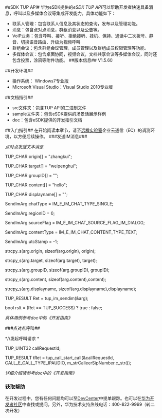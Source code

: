 #eSDK TUP API#
华为eSDK提供的*eSDK TUP API*可以帮助开发者快速具备消息，呼叫以及多媒体会议等集成开发能力，具体功能如下：

- 联系人管理：包含联系人信息及其状态的查询，发布以及管理功能。
- 消息：包含点对点消息，群组消息以及公告等。
- VoIP业务：包含呼叫、接听、拒绝接听、挂机、保持、通话中二次拨号、静音、切换语音路由、升级为视频呼叫
- 群组会议：包含群组会议管理，成员管理以及群组成员权限管理等功能。
- 多媒体会议：包含桌面协同，视频会议，文档共享会议等多媒体会议，同时还包含投票，涂鸦等附件功能。
##版本信息##
V1.5.60

##开发环境##
- 操作系统： Windows7专业版
- Microsoft Visual Studio：Visual Studio 2010专业版

##文档指引##
- src文件夹：包含TUP API的二进制文件
- sample文件夹：包含eSDK提供的场景话展示样例
- doc：包含eSDK提供的开发指引文档

##入门指引##
在开始阅读本章节，请至[远程实验室](http://developer.huawei.com/cn/ict/remotelab)企业云通信（EC）的调测环境，以方便后续操作。
###发送IM消息###

*点对点发送文本消息*

TUP_CHAR origin[] = "zhangkui";	
		
TUP_CHAR target[] = "weipenghui";

TUP_CHAR groupID[] = "";
		
TUP_CHAR content[] = "hello";
	
TUP_CHAR displayname[] = "";
	
SendImArg.chatType = IM_E_IM_CHAT_TYPE_SINGLE;

SendImArg.regionID = 0;

SendImArg.sourceFlag = IM_E_IM_CHAT_SOURCE_FLAG_IM_DIALOG;

SendImArg.contentType = IM_E_IM_CHAT_CONTENT_TYPE_TEXT;

SendImArg.utcStamp = -1;

strcpy_s(arg.origin, sizeof(arg.origin), origin);

strcpy_s(arg.target, sizeof(arg.target), target);

strcpy_s(arg.groupID, sizeof(arg.groupID), groupID);

strcpy_s(arg.content, sizeof(arg.content),content);

strcpy_s(arg.displayname, sizeof(arg.displayname),displayname);

TUP_RESULT Ret =  tup_im_sendim(&arg);

bool rslt = (Ret == TUP_SUCCESS) ? true : false;

*具体用例参考doc中的《开发指南》*

###点对点呼叫##

*//发起呼叫请求 *

TUP_UINT32 callRequestId; 

TUP_RESULT tRet = tup_call_start_call(&callRequestId, CALL_E_CALL_TYPE_IPAUDIO, m_strCalleerSipNumber.c_str());

*详细介绍请参考doc中的《开发指南》*
	 			
### 获取帮助 ###

在开发过程中，您有任何问题均可以至[DevCenter](https://devcenter.huawei.com)中提单跟踪。也可以在[华为开发者社区](http://bbs.csdn.net/forums/hwucdeveloper)中查找或提问。另外，华为技术支持热线电话：400-822-9999（转二次开发）




